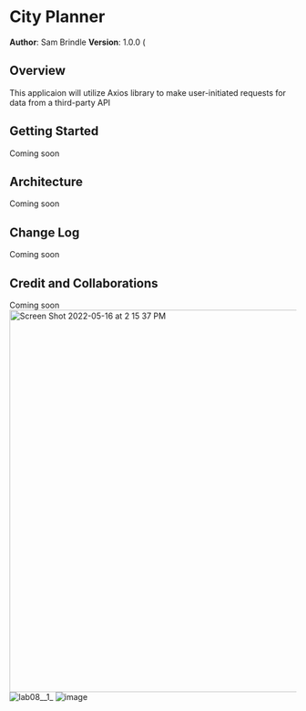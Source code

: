 # City Planner

**Author**: Sam Brindle
**Version**: 1.0.0 (

## Overview
<!-- Provide a high level overview of what this application is and why you are building it, beyond the fact that it's an assignment for this class. (i.e. What's your problem domain?) -->
This applicaion will utilize Axios library to make user-initiated requests for data from a third-party API

## Getting Started
<!-- What are the steps that a user must take in order to build this app on their own machine and get it running? -->
Coming soon

## Architecture
<!-- Provide a detailed description of the application design. What technologies (languages, libraries, etc) you're using, and any other relevant design information. -->
Coming soon

## Change Log
<!-- Use this area to document the iterative changes made to your application as each feature is successfully implemented. Use time stamps. Here's an example:
Name of feature: Locations - User can enter a location (city name) and recieve the longitude and latitude back.

Estimate of time needed to complete: 2 hours

Start time: 2:00

Finish time: 4:40

Actual time needed to complete: 2 hours 40 min

Name of feature: Map - When user enters a location (city name) we use the lon and lat to grab a map and display it with the other data.

Estimate of time needed to complete: 1 hour

Start time: 4:50

Finish time: 5:30

Actual time needed to complete: 1 hour 20 min

Name of feature: Error - When an error occurs an alert will pop up to tell the user what happened

Estimate of time needed to complete: 1 hour

Start time: 5:30

Finish time: 6:00

Actual time needed to complete: 30 min

01-01-2001 4:59pm - Application now has a fully-functional express server, with a GET route for the location resource. -->
Coming soon

## Credit and Collaborations
<!-- Give credit (and a link) to other people or resources that helped you build this application. -->
Coming soon
<img width="670" alt="Screen Shot 2022-05-16 at 2 15 37 PM" src="https://user-images.githubusercontent.com/96759306/168696465-72213178-41e4-472f-8926-f667e2564224.png">
![lab08__1_](https://user-images.githubusercontent.com/96759306/169159108-eff608be-4e74-499a-820c-8e2267c74c41.jpeg)
![image](https://user-images.githubusercontent.com/96759306/169398029-4dfa1425-4a22-4826-b9d5-1167d013ca06.png)
